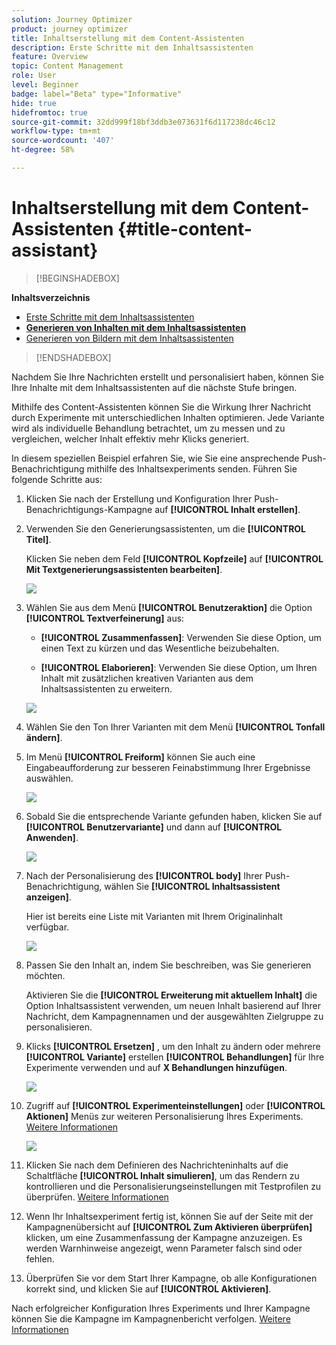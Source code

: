 ```yaml
---
solution: Journey Optimizer
product: journey optimizer
title: Inhaltserstellung mit dem Content-Assistenten
description: Erste Schritte mit dem Inhaltsassistenten
feature: Overview
topic: Content Management
role: User
level: Beginner
badge: label="Beta" type="Informative"
hide: true
hidefromtoc: true
source-git-commit: 32dd999f18bf3ddb3e073631f6d117238dc46c12
workflow-type: tm+mt
source-wordcount: '407'
ht-degree: 58%

---
```


# Inhaltserstellung mit dem Content-Assistenten {#title-content-assistant}

>[!BEGINSHADEBOX]

**Inhaltsverzeichnis**

* [Erste Schritte mit dem Inhaltsassistenten](gs-generative.md)
* **[Generieren von Inhalten mit dem Inhaltsassistenten](generative-content.md)**
* [Generieren von Bildern mit dem Inhaltsassistenten](generative-image.md)

>[!ENDSHADEBOX]

Nachdem Sie Ihre Nachrichten erstellt und personalisiert haben, können Sie Ihre Inhalte mit dem Inhaltsassistenten auf die nächste Stufe bringen.

Mithilfe des Content-Assistenten können Sie die Wirkung Ihrer Nachricht durch Experimente mit unterschiedlichen Inhalten optimieren. Jede Variante wird als individuelle Behandlung betrachtet, um zu messen und zu vergleichen, welcher Inhalt effektiv mehr Klicks generiert.

In diesem speziellen Beispiel erfahren Sie, wie Sie eine ansprechende Push-Benachrichtigung mithilfe des Inhaltsexperiments senden. Führen Sie folgende Schritte aus:

1. Klicken Sie nach der Erstellung und Konfiguration Ihrer Push-Benachrichtigungs-Kampagne auf **[!UICONTROL Inhalt erstellen]**.

1. Verwenden Sie den Generierungsassistenten, um die **[!UICONTROL Titel]**.

   Klicken Sie neben dem Feld **[!UICONTROL Kopfzeile]** auf **[!UICONTROL Mit Textgenerierungsassistenten bearbeiten]**.

   ![](assets/gen-ai-title-1.png)

1. Wählen Sie aus dem Menü **[!UICONTROL Benutzeraktion]** die Option **[!UICONTROL Textverfeinerung]** aus:

   * **[!UICONTROL Zusammenfassen]**: Verwenden Sie diese Option, um einen Text zu kürzen und das Wesentliche beizubehalten.

   * **[!UICONTROL Elaborieren]**: Verwenden Sie diese Option, um Ihren Inhalt mit zusätzlichen kreativen Varianten aus dem Inhaltsassistenten zu erweitern.

   ![](assets/gen-ai-title-2.png)

1. Wählen Sie den Ton Ihrer Varianten mit dem Menü **[!UICONTROL Tonfall ändern]**.

1. Im Menü **[!UICONTROL Freiform]** können Sie auch eine Eingabeaufforderung zur besseren Feinabstimmung Ihrer Ergebnisse auswählen.

   ![](assets/gen-ai-title-3.png)

1. Sobald Sie die entsprechende Variante gefunden haben, klicken Sie auf **[!UICONTROL Benutzervariante]** und dann auf **[!UICONTROL Anwenden]**.

   ![](assets/gen-ai-title-4.png)

1. Nach der Personalisierung des **[!UICONTROL body]** Ihrer Push-Benachrichtigung, wählen Sie **[!UICONTROL Inhaltsassistent anzeigen]**.

   Hier ist bereits eine Liste mit Varianten mit Ihrem Originalinhalt verfügbar.

   ![](assets/gen-ai-title-5.png)

1. Passen Sie den Inhalt an, indem Sie beschreiben, was Sie generieren möchten.

   Aktivieren Sie die **[!UICONTROL Erweiterung mit aktuellem Inhalt]** die Option Inhaltsassistent verwenden, um neuen Inhalt basierend auf Ihrer Nachricht, dem Kampagnennamen und der ausgewählten Zielgruppe zu personalisieren.

1. Klicks **[!UICONTROL Ersetzen]** , um den Inhalt zu ändern oder mehrere **[!UICONTROL Variante]** erstellen **[!UICONTROL Behandlungen]** für Ihre Experimente verwenden und auf **X Behandlungen hinzufügen**.

   ![](assets/gen-ai-title-6.png)

1. Zugriff auf **[!UICONTROL Experimenteinstellungen]** oder **[!UICONTROL Aktionen]** Menüs zur weiteren Personalisierung Ihres Experiments. [Weitere Informationen](../campaigns/content-experiment.md)

   ![](assets/gen-ai-title-7.png)

1. Klicken Sie nach dem Definieren des Nachrichteninhalts auf die Schaltfläche **[!UICONTROL Inhalt simulieren]**, um das Rendern zu kontrollieren und die Personalisierungseinstellungen mit Testprofilen zu überprüfen. [Weitere Informationen](../email/preview.md)

1. Wenn Ihr Inhaltsexperiment fertig ist, können Sie auf der Seite mit der Kampagnenübersicht auf **[!UICONTROL Zum Aktivieren überprüfen]** klicken, um eine Zusammenfassung der Kampagne anzuzeigen. Es werden Warnhinweise angezeigt, wenn Parameter falsch sind oder fehlen.

1. Überprüfen Sie vor dem Start Ihrer Kampagne, ob alle Konfigurationen korrekt sind, und klicken Sie auf **[!UICONTROL Aktivieren]**.

Nach erfolgreicher Konfiguration Ihres Experiments und Ihrer Kampagne können Sie die Kampagne im Kampagnenbericht verfolgen. [Weitere Informationen](../reports/campaign-global-report.md#experimentation-report)
